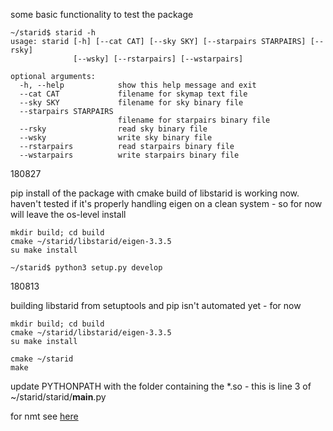 some basic functionality to test the package

    ~/starid$ starid -h
    usage: starid [-h] [--cat CAT] [--sky SKY] [--starpairs STARPAIRS] [--rsky]
                  [--wsky] [--rstarpairs] [--wstarpairs]
    
    optional arguments:
      -h, --help            show this help message and exit
      --cat CAT             filename for skymap text file
      --sky SKY             filename for sky binary file
      --starpairs STARPAIRS
                            filename for starpairs binary file
      --rsky                read sky binary file
      --wsky                write sky binary file
      --rstarpairs          read starpairs binary file
      --wstarpairs          write starpairs binary file

180827

pip install of the package with cmake build of libstarid is working now. haven't tested if it's properly handling eigen on a clean system - so for now will leave the os-level install

    mkdir build; cd build
    cmake ~/starid/libstarid/eigen-3.3.5
    su make install
    
    ~/starid$ python3 setup.py develop

180813

building libstarid from setuptools and pip isn't automated yet - for now

    mkdir build; cd build
    cmake ~/starid/libstarid/eigen-3.3.5
    su make install
    
    cmake ~/starid
    make
    
update PYTHONPATH with the folder containing the *.so - this is line 3 of ~/starid/starid/__main__.py 

for nmt see [here](https://github.com/tensorflow/nmt)